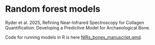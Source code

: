 # Random forest models

Ryder et al. 2025, Refining Near-Infrared Spectroscopy for Collagen Quantification: Developing a Predictive Model for Archaeological Bone.

Code for running models in R is here [NIRs_bones_manuscript.qmd](NIRs_bones_manuscript.qmd).
